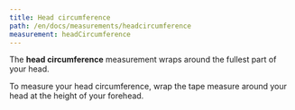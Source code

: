 ```yaml
---
title: Head circumference
path: /en/docs/measurements/headcircumference 
measurement: headCircumference
---
```


The **head circumference** measurement wraps around the fullest part of your head.

To measure your head circumference, wrap the tape measure around your head at the height of your forehead.
